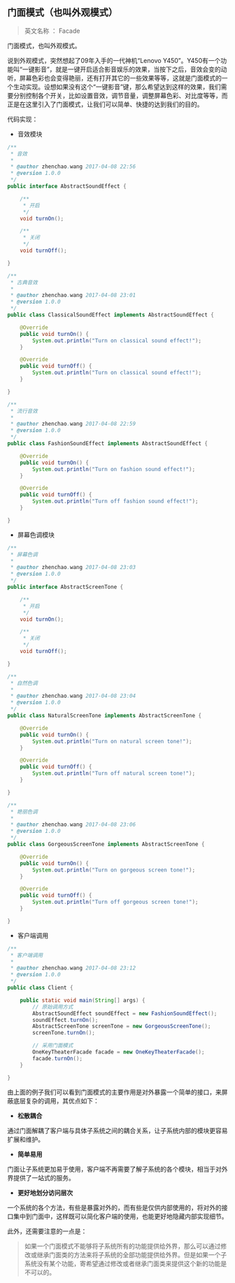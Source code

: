 ## 门面模式（也叫外观模式）

> 英文名称 ： Facade

门面模式，也叫外观模式。

说到外观模式，突然想起了09年入手的一代神机“Lenovo Y450”。Y450有一个功能叫“一键影音”，就是一键开启适合影音娱乐的效果，当按下之后，音效会变的动听，屏幕色彩也会变得艳丽，还有打开其它的一些效果等等，这就是门面模式的一个生动实现。设想如果没有这个“一键影音”键，那么希望达到这样的效果，我们需要分别控制各个开关，比如设置音效，调节音量，调整屏幕色彩、对比度等等，而正是在这里引入了门面模式，让我们可以简单、快捷的达到我们的目的。

代码实现：

- 音效模块

```java
/**
 * 音效
 *
 * @author zhenchao.wang 2017-04-08 22:56
 * @version 1.0.0
 */
public interface AbstractSoundEffect {

    /**
     * 开启
     */
    void turnOn();

    /**
     * 关闭
     */
    void turnOff();

}

/**
 * 古典音效
 *
 * @author zhenchao.wang 2017-04-08 23:01
 * @version 1.0.0
 */
public class ClassicalSoundEffect implements AbstractSoundEffect {

    @Override
    public void turnOn() {
        System.out.println("Turn on classical sound effect!");
    }

    @Override
    public void turnOff() {
        System.out.println("Turn on classical sound effect!");
    }

}

/**
 * 流行音效
 *
 * @author zhenchao.wang 2017-04-08 22:59
 * @version 1.0.0
 */
public class FashionSoundEffect implements AbstractSoundEffect {

    @Override
    public void turnOn() {
        System.out.println("Turn on fashion sound effect!");
    }

    @Override
    public void turnOff() {
        System.out.println("Turn off fashion sound effect!");
    }

}
```

- 屏幕色调模块

```java
/**
 * 屏幕色调
 *
 * @author zhenchao.wang 2017-04-08 23:03
 * @version 1.0.0
 */
public interface AbstractScreenTone {

    /**
     * 开启
     */
    void turnOn();

    /**
     * 关闭
     */
    void turnOff();

}

/**
 * 自然色调
 *
 * @author zhenchao.wang 2017-04-08 23:04
 * @version 1.0.0
 */
public class NaturalScreenTone implements AbstractScreenTone {

    @Override
    public void turnOn() {
        System.out.println("Turn on natural screen tone!");
    }

    @Override
    public void turnOff() {
        System.out.println("Turn off natural screen tone!");
    }

}

/**
 * 艳丽色调
 *
 * @author zhenchao.wang 2017-04-08 23:06
 * @version 1.0.0
 */
public class GorgeousScreenTone implements AbstractScreenTone {

    @Override
    public void turnOn() {
        System.out.println("Turn on gorgeous screen tone!");
    }

    @Override
    public void turnOff() {
        System.out.println("Turn off gorgeous screen tone!");
    }

}
```

- 客户端调用

```java
/**
 * 客户端调用
 *
 * @author zhenchao.wang 2017-04-08 23:12
 * @version 1.0.0
 */
public class Client {

    public static void main(String[] args) {
        // 原始调用方式
        AbstractSoundEffect soundEffect = new FashionSoundEffect();
        soundEffect.turnOn();
        AbstractScreenTone screenTone = new GorgeousScreenTone();
        screenTone.turnOn();

        // 采用门面模式
        OneKeyTheaterFacade facade = new OneKeyTheaterFacade();
        facade.turnOn();
    }

}
```

由上面的例子我们可以看到门面模式的主要作用是对外暴露一个简单的接口，来屏蔽底层复杂的调用，其优点如下：

- __松散耦合__

通过门面解耦了客户端与具体子系统之间的耦合关系，让子系统内部的模块更容易扩展和维护。

- __简单易用__

门面让子系统更加易于使用，客户端不再需要了解子系统的各个模块，相当于对外界提供了一站式的服务。

- __更好地划分访问层次__

一个系统的各个方法，有些是暴露对外的，而有些是仅供内部使用的，将对外的接口集中到门面中，这样既可以简化客户端的使用，也能更好地隐藏内部实现细节。

此外，还需要注意的一点是：

> 如果一个门面模式不能够将子系统所有的功能提供给外界，那么可以通过修改或继承门面类的方法来将子系统的全部功能提供给外界。但是如果一个子系统没有某个功能，寄希望通过修改或者继承门面类来提供这个新的功能是不可以的。
